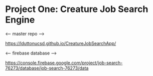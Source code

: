 # Project One: Creature Job Search Engine

<-- master repo -->


https://lduttonucsd.github.io/CreatureJobSearchApp/




<-- firebase database -->


https://console.firebase.google.com/project/job-search-76273/database/job-search-76273/data
